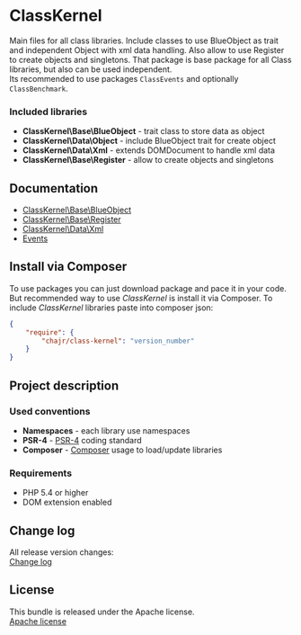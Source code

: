 ClassKernel
============

Main files for all class libraries. Include classes to use BlueObject as trait and
independent Object with xml data handling. Also allow to use Register to create
objects and singletons. That package is base package for all Class libraries, but
also can be used independent.  
Its recommended to use packages `ClassEvents` and optionally `ClassBenchmark`.

### Included libraries
* **ClassKernel\Base\BlueObject** - trait class to store data as object
* **ClassKernel\Data\Object** - include BlueObject trait for create object
* **ClassKernel\Data\Xml** - extends DOMDocument to handle xml data
* **ClassKernel\Base\Register** - allow to create objects and singletons

Documentation
--------------
* [ClassKernel\Base\BlueObject](https://github.com/chajr/class-kernel/wiki/ClassKernel_Base_BlueObject "BlueObject and Object")
* [ClassKernel\Base\Register](https://github.com/chajr/class-kernel/wiki/ClassKernel_Base_Register "Register")
* [ClassKernel\Data\Xml](https://github.com/chajr/class-kernel/wiki/ClassKernel_Data_Xml "Xml")
* [Events](https://github.com/chajr/class-kernel/wiki/Events "Events")

Install via Composer
--------------
To use packages you can just download package and pace it in your code. But recommended
way to use _ClassKernel_ is install it via Composer. To include _ClassKernel_
libraries paste into composer json:

```json
{
    "require": {
        "chajr/class-kernel": "version_number"
    }
}
```

Project description
--------------

### Used conventions

* **Namespaces** - each library use namespaces
* **PSR-4** - [PSR-4](http://www.php-fig.org/psr/psr-4/) coding standard
* **Composer** - [Composer](https://getcomposer.org/) usage to load/update libraries

### Requirements

* PHP 5.4 or higher
* DOM extension enabled

Change log
--------------
All release version changes:  
[Change log](https://github.com/chajr/class-kernel/wiki/Change-log "Change log")

License
--------------
This bundle is released under the Apache license.  
[Apache license](https://github.com/chajr/class-kernel/LICENSE "Apache license")
